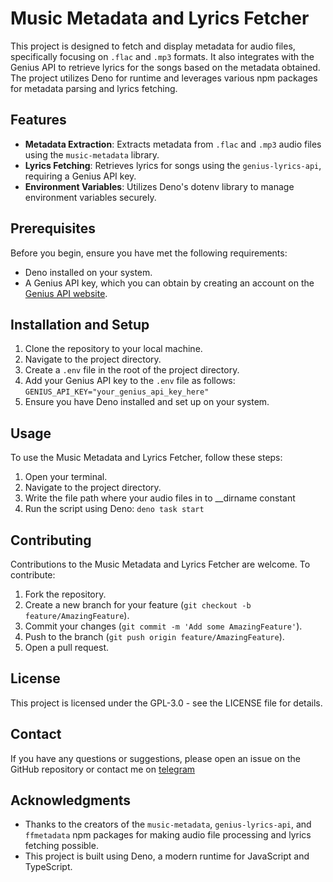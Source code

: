 # Music Metadata and Lyrics Fetcher

This project is designed to fetch and display metadata for audio files, specifically focusing on `.flac` and `.mp3` formats. It also integrates with the Genius API to retrieve lyrics for the songs based on the metadata obtained. The project utilizes Deno for runtime and leverages various npm packages for metadata parsing and lyrics fetching.

## Features

- **Metadata Extraction**: Extracts metadata from `.flac` and `.mp3` audio files using the `music-metadata` library.
- **Lyrics Fetching**: Retrieves lyrics for songs using the `genius-lyrics-api`, requiring a Genius API key.
- **Environment Variables**: Utilizes Deno's dotenv library to manage environment variables securely.

## Prerequisites

Before you begin, ensure you have met the following requirements:

- Deno installed on your system.
- A Genius API key, which you can obtain by creating an account on the [Genius API website](https://genius.com/developers).

## Installation and Setup

1. Clone the repository to your local machine.
2. Navigate to the project directory.
3. Create a `.env` file in the root of the project directory.
4. Add your Genius API key to the `.env` file as follows:
   `GENIUS_API_KEY="your_genius_api_key_here"`
5. Ensure you have Deno installed and set up on your system.

## Usage

To use the Music Metadata and Lyrics Fetcher, follow these steps:

1. Open your terminal.
2. Navigate to the project directory.
3. Write the file path where your audio files in to __dirname constant
4. Run the script using Deno: `deno task start`

## Contributing

Contributions to the Music Metadata and Lyrics Fetcher are welcome. To contribute:

1. Fork the repository.
2. Create a new branch for your feature (`git checkout -b feature/AmazingFeature`).
3. Commit your changes (`git commit -m 'Add some AmazingFeature'`).
4. Push to the branch (`git push origin feature/AmazingFeature`).
5. Open a pull request.

## License

This project is licensed under the GPL-3.0 - see the LICENSE file for details.

## Contact

If you have any questions or suggestions, please open an issue on the GitHub repository or contact me on [telegram](https://t.me/sametc0)

## Acknowledgments

- Thanks to the creators of the `music-metadata`, `genius-lyrics-api`, and `ffmetadata` npm packages for making audio file processing and lyrics fetching possible.
- This project is built using Deno, a modern runtime for JavaScript and TypeScript.
